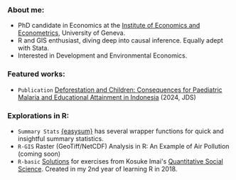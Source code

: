 ### About me: 
- PhD candidate in Economics at the [Institute of Economics and Econometrics](https://www.unige.ch/gsem/en/research/institutes/iee/), University of Geneva.
- R and GIS enthusiast, diving deep into causal inference. Equally adept with Stata.
- Interested in Development and Environmental Economics.

### Featured works: 
- `Publication` [Deforestation and Children: Consequences for Paediatric Malaria and Educational Attainment in Indonesia](https://www.tandfonline.com/doi/full/10.1080/00220388.2024.2404561) (2024, JDS)

### Explorations in R: 
- `Summary Stats` [{easysum}](https://github.com/takakishi/easysum) has several wrapper functions for quick and insightful summary statistics.
- `R-GIS` Raster (GeoTiff/NetCDF) Analysis in R: An Example of Air Pollution (coming soon)
- `R-basic` [Solutions](https://github.com/takaakikishida/Textbook-Solution-Code-for-Quantitative-Social-Science-An-Introduction) for exercises from Kosuke Imai's [Quantitative Social Science](https://press.princeton.edu/books/quantitative-social-science). Created in my 2nd year of learning R in 2018.


<!--
**TakaakiKishida/TakaakiKishida** is a ✨ _special_ ✨ repository because its `README.md` (this file) appears on your GitHub profile.

Here are some ideas to get you started:

- 🔭 I’m currently working on ...
- 🌱 I’m currently learning ...
- 👯 I’m looking to collaborate on ...
- 🤔 I’m looking for help with ...
- 💬 Ask me about ...
- 📫 How to reach me: ...
- 😄 Pronouns: ...
- ⚡ Fun fact: ...
-->
